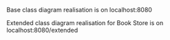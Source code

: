 Base class diagram realisation is on localhost:8080

Extended class diagram realisation for Book Store is on localhost:8080/extended
